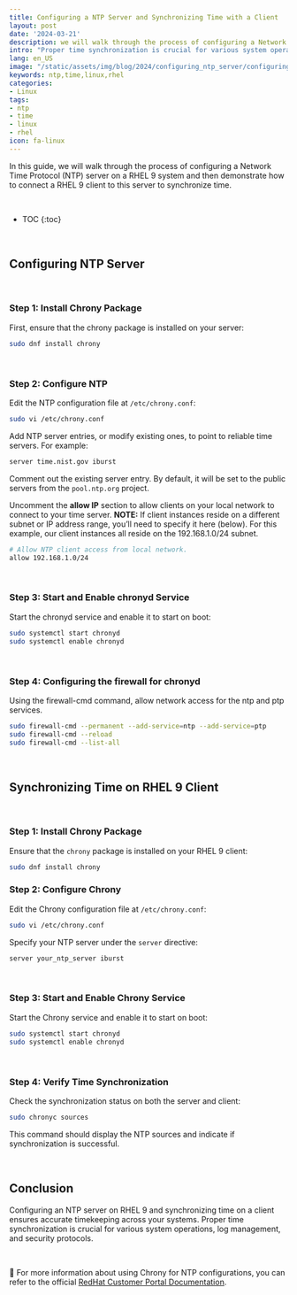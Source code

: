 ```yaml
---
title: Configuring a NTP Server and Synchronizing Time with a Client
layout: post
date: '2024-03-21'
description: we will walk through the process of configuring a Network Time Protocol (NTP) server on a RHEL 9 system.
intro: "Proper time synchronization is crucial for various system operations, log management, and security protocols."
lang: en_US
image: "/static/assets/img/blog/2024/configuring_ntp_server/configuring_ntp_server.jpg"
keywords: ntp,time,linux,rhel
categories:
- Linux
tags:
- ntp
- time
- linux
- rhel
icon: fa-linux
---
```


In this guide, we will walk through the process of configuring a Network Time Protocol (NTP) server on a RHEL 9 system and then demonstrate how to connect a RHEL 9 client to this server to synchronize time.

<br>

* TOC 
{:toc}

<br>

## Configuring NTP Server

<br>

### Step 1: Install Chrony Package

First, ensure that the chrony package is installed on your server:

```bash
sudo dnf install chrony
```

<br>

### Step 2: Configure NTP

Edit the NTP configuration file at `/etc/chrony.conf`:

```bash
sudo vi /etc/chrony.conf
```

 Add NTP server entries, or modify existing ones, to point to reliable time servers. For example:

```bash
server time.nist.gov iburst
```

Comment out the existing server entry. By default, it will be set to the public servers from the `pool.ntp.org` project.

Uncomment the **allow IP** section to allow clients on your local network to connect to your time server. **NOTE:** If client instances reside on a different subnet or IP address range, you’ll need to specify it here (below). For this example, our client instances all reside on the 192.168.1.0/24 subnet.

```bash
# Allow NTP client access from local network.
allow 192.168.1.0/24
```

<br>

### Step 3: Start and Enable chronyd Service

Start the chronyd service and enable it to start on boot:

```bash
sudo systemctl start chronyd
sudo systemctl enable chronyd
```

<br>

### Step 4: Configuring the firewall for chronyd

Using the firewall-cmd command, allow network access for the ntp and ptp services.

```bash
sudo firewall-cmd --permanent --add-service=ntp --add-service=ptp
sudo firewall-cmd --reload
sudo firewall-cmd --list-all
```

<br>

## Synchronizing Time on RHEL 9 Client

<br>

### Step 1: Install Chrony Package

Ensure that the `chrony` package is installed on your RHEL 9 client:

```bash
sudo dnf install chrony
```

### Step 2: Configure Chrony

Edit the Chrony configuration file at `/etc/chrony.conf`:

```bash
sudo vi /etc/chrony.conf
```

Specify your NTP server under the `server` directive:

```bash
server your_ntp_server iburst
```

<br>

### Step 3: Start and Enable Chrony Service

Start the Chrony service and enable it to start on boot:

```bash
sudo systemctl start chronyd
sudo systemctl enable chronyd
```

<br>

### Step 4: Verify Time Synchronization

Check the synchronization status on both the server and client:

```bash
sudo chronyc sources
```

This command should display the NTP sources and indicate if synchronization is successful.

<br>

## Conclusion

Configuring an NTP server on RHEL 9 and synchronizing time on a client ensures accurate timekeeping across your systems. Proper time synchronization is crucial for various system operations, log management, and security protocols.

<br>

📝 For more information about using Chrony for NTP configurations, you can refer to the official [RedHat Customer Portal Documentation](https://access.redhat.com/documentation/en-us/red_hat_enterprise_linux/9/html/configuring_basic_system_settings/configuring-time-synchronization_configuring-basic-system-settings).
